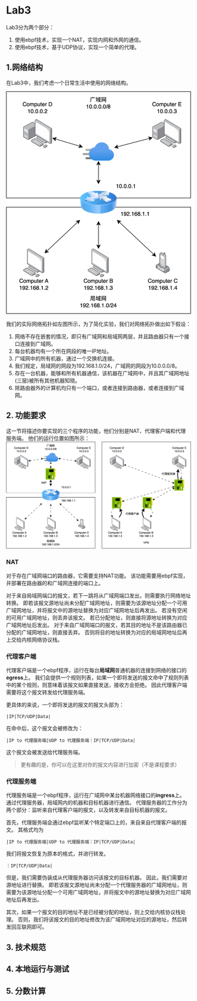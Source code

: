 # Lab3

Lab3分为两个部分：
1. 使用ebpf技术，实现一个NAT，实现内网和外网的通信。
2. 使用ebpf技术，基于UDP协议，实现一个简单的代理。

## 1.网络结构

在Lab3中，我们考虑一个日常生活中使用的网络结构。

![](net.png)

我们的实际网络拓扑如左图所示，为了简化实验，我们对网络拓扑做出如下假设：
1. 网络不存在嵌套的情况，即只有广域网和局域网两层，并且路由器只有一个接口连接到广域网。
2. 每台机器均有一个所在网段的唯一IP地址。
3. 广域网中的所有机器，通过一个交换机连接。
4. 我们规定，局域网的网段为192.168.1.0/24，广域网的网段为10.0.0.0/8。
5. 存在一台机器，能够和所有机器通信，该机器在广域网中，并且其广域网地址(三层)被所有其他机器知晓。
6. 除路由器外的计算机均只有一个端口，或者连接到路由器，或者连接到广域网。

## 2. 功能要求

这一节将描述你要实现的三个程序的功能，他们分别是NAT、代理客户端和代理服务端。
他们的运行位置如图所示：
![](proxy_pos.png)

### NAT

对于存在广域网端口的路由器，它需要支持NAT功能。
该功能需要用ebpf实现，并部署在路由器的和广域网连接的端口上。

对于来自局域网端口的报文，若下一跳将从广域网端口发出，则需要执行网络地址转换。
即若该报文源地址尚未分配广域网地址，则需要为该源地址分配一个可用广域网地址，并将报文中的源地址替换为对应广域网地址后再发出。
若没有空闲的可用广域网地址，则丢弃该报文。
若已分配地址，则直接将源地址转换为对应广域网地址后发出。
对于来自广域网端口的报文，若其目的地址不是该路由器已分配的广域网地址，则直接丢弃。
否则将目的地址转换为对应的局域网地址后再上交给内核网络协议栈。

### 代理客户端

代理客户端是一个ebpf程序，运行在每台**局域网**普通机器的连接到网络的接口的**egress**上。
我们会提供一个规则列表，如果一个即将发送的报文命中了规则列表中的某个规则，则意味着该报文如果直接发送，接收方会拒绝。
因此代理客户端需要将这个报文转发给代理服务端。

更具体的来说，一个即将发送的报文的报文头部为：
```
|IP|TCP/UDP|Data|
```
在命中后，这个报文会被修改为：
```
|IP to 代理服务端|UDP to 代理服务端｜IP|TCP/UDP|Data|
```
这个报文会被发送给代理服务端。

> 更有趣的是，你可以在这里对你的报文内容进行加密（不是课程要求）

### 代理服务端

代理服务端是一个ebpf程序，运行在广域网中某台机器网络接口的**ingress**上。
通过代理服务器，局域网内的机器和目标机器进行通信。
代理服务器的工作分为两个部分：监听来自代理客户端的报文，以及转发来自目标机器的报文。

首先，代理服务端会通过ebpf监听某个特定端口上的，来自来自代理客户端的报文。
其格式均为
```
|IP to 代理服务端|UDP to 代理服务端｜IP|TCP/UDP|Data|
```
我们将报文恢复为原本的格式，并进行转发。
```
｜IP|TCP/UDP|Data|
```
但是，我们需要伪装成从代理服务器访问该报文的目标机器。
因此，我们需要对源地址进行替换。
即若该报文源地址尚未分配一个代理服务器的广域网地址，则需要为该源地址分配一个可用广域网地址，并将报文中的源地址替换为对应广域网地址后再发出。

其次，如果一个报文的目的地址不是已经被分配的地址，则上交给内核协议栈处理。
否则，我们将该报文的目的地址修改为该广域网地址对应的源地址，然后转发回互联网即可。

## 3. 技术规范

## 4. 本地运行与测试

## 5. 分数计算
